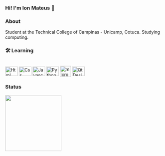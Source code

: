 ### Hi! I'm Ion Mateus 👋

### About

Student at the Technical College of Campinas - Unicamp, Cotuca. Studying computing.

### 🛠 Learning

<div style="display: inline_block"><br>
      
 <img align="center" alt="Html" height="30" width="40" src="https://cdn.jsdelivr.net/gh/devicons/devicon/icons/html5/html5-original.svg">      
 <img align="center" alt="Css" height="30" width="40" src="https://cdn.jsdelivr.net/gh/devicons/devicon/icons/css3/css3-original.svg">      
 <img align="center" alt="Javascript" height="30" width="40" src="https://cdn.jsdelivr.net/gh/devicons/devicon/icons/javascript/javascript-original.svg">      
 <img align="center" alt="Python" height="30" width="40" src="https://cdn.jsdelivr.net/gh/devicons/devicon/icons/python/python-original.svg">
<img  align="center" width="35" height="35" alt="microsoft sql" src="https://img.icons8.com/color/48/microsoft-sql-server.png" alt="microsoft-sql-server"/>
<img align="center" alt="QtDesigner" height="30" width="40" src="https://cdn.jsdelivr.net/gh/devicons/devicon/icons/qt/qt-original.svg" />    
            
</div>



### Status

  <img height="180em" src="https://github-readme-stats.vercel.app/api?username=ionmateus&bg_color=30,4682B4,000000&title_color=000&text_color=000"/>


<!--
<a  href="https://icons8.com/icon/laYYF3dV0Iew/microsoft-sql-server">Microsoft SQL Server</a> icon by <a href="https://icons8.com">Icons8</a>
-->
